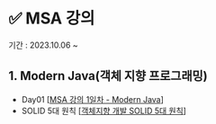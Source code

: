 # ✅ MSA 강의

기간 : 2023.10.06 ~

## 1. Modern Java(객체 지향 프로그래밍)

* Day01 [[MSA 강의 1일차 - Modern Java](https://velog.io/@hyensukim/MSA-%EA%B0%95%EC%9D%98-1%EC%9D%BC%EC%B0%A8-Modern-Java "1일차 링크")]
* SOLID 5대 원칙 [[객체지향 개발 SOLID 5대 원칙](https://velog.io/@hyensukim/%EA%B0%9D%EC%B2%B4%EC%A7%80%ED%96%A5-%EA%B0%9C%EB%B0%9C-SOLID-5%EB%8C%80-%EC%9B%90%EC%B9%99 "1일차 추가 공부")]
